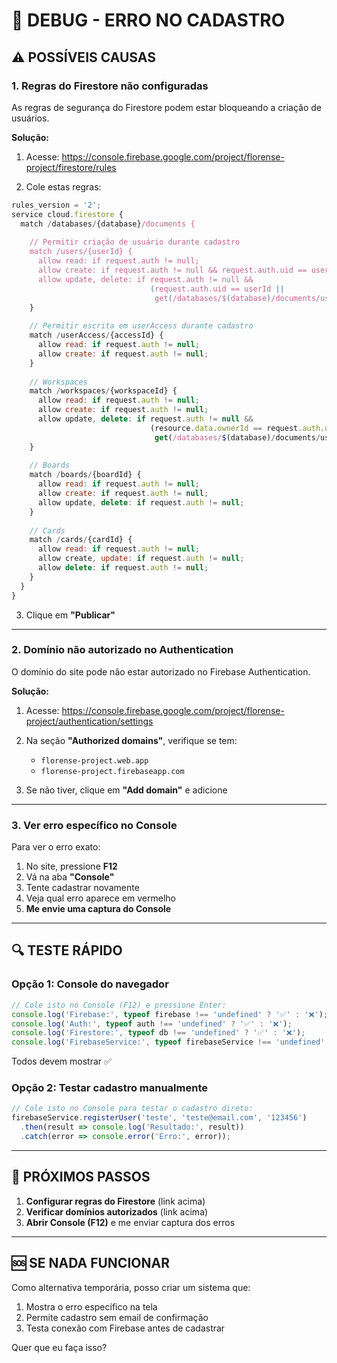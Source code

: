 # 🔧 DEBUG - ERRO NO CADASTRO

## ⚠️ POSSÍVEIS CAUSAS

### 1. **Regras do Firestore não configuradas**

As regras de segurança do Firestore podem estar bloqueando a criação de usuários.

**Solução:**

1. Acesse: https://console.firebase.google.com/project/florense-project/firestore/rules

2. Cole estas regras:

```javascript
rules_version = '2';
service cloud.firestore {
  match /databases/{database}/documents {
    
    // Permitir criação de usuário durante cadastro
    match /users/{userId} {
      allow read: if request.auth != null;
      allow create: if request.auth != null && request.auth.uid == userId;
      allow update, delete: if request.auth != null && 
                               (request.auth.uid == userId || 
                                get(/databases/$(database)/documents/users/$(request.auth.uid)).data.isAdmin == true);
    }
    
    // Permitir escrita em userAccess durante cadastro
    match /userAccess/{accessId} {
      allow read: if request.auth != null;
      allow create: if request.auth != null;
    }
    
    // Workspaces
    match /workspaces/{workspaceId} {
      allow read: if request.auth != null;
      allow create: if request.auth != null;
      allow update, delete: if request.auth != null && 
                               (resource.data.ownerId == request.auth.uid || 
                                get(/databases/$(database)/documents/users/$(request.auth.uid)).data.isAdmin == true);
    }
    
    // Boards
    match /boards/{boardId} {
      allow read: if request.auth != null;
      allow create: if request.auth != null;
      allow update, delete: if request.auth != null;
    }
    
    // Cards
    match /cards/{cardId} {
      allow read: if request.auth != null;
      allow create, update: if request.auth != null;
      allow delete: if request.auth != null;
    }
  }
}
```

3. Clique em **"Publicar"**

---

### 2. **Domínio não autorizado no Authentication**

O domínio do site pode não estar autorizado no Firebase Authentication.

**Solução:**

1. Acesse: https://console.firebase.google.com/project/florense-project/authentication/settings

2. Na seção **"Authorized domains"**, verifique se tem:
   - `florense-project.web.app`
   - `florense-project.firebaseapp.com`

3. Se não tiver, clique em **"Add domain"** e adicione

---

### 3. **Ver erro específico no Console**

Para ver o erro exato:

1. No site, pressione **F12**
2. Vá na aba **"Console"**
3. Tente cadastrar novamente
4. Veja qual erro aparece em vermelho
5. **Me envie uma captura do Console**

---

## 🔍 TESTE RÁPIDO

### Opção 1: Console do navegador

```javascript
// Cole isto no Console (F12) e pressione Enter:
console.log('Firebase:', typeof firebase !== 'undefined' ? '✅' : '❌');
console.log('Auth:', typeof auth !== 'undefined' ? '✅' : '❌');
console.log('Firestore:', typeof db !== 'undefined' ? '✅' : '❌');
console.log('FirebaseService:', typeof firebaseService !== 'undefined' ? '✅' : '❌');
```

Todos devem mostrar ✅

### Opção 2: Testar cadastro manualmente

```javascript
// Cole isto no Console para testar o cadastro direto:
firebaseService.registerUser('teste', 'teste@email.com', '123456')
  .then(result => console.log('Resultado:', result))
  .catch(error => console.error('Erro:', error));
```

---

## 📝 PRÓXIMOS PASSOS

1. **Configurar regras do Firestore** (link acima)
2. **Verificar domínios autorizados** (link acima)
3. **Abrir Console (F12)** e me enviar captura dos erros

---

## 🆘 SE NADA FUNCIONAR

Como alternativa temporária, posso criar um sistema que:
1. Mostra o erro específico na tela
2. Permite cadastro sem email de confirmação
3. Testa conexão com Firebase antes de cadastrar

Quer que eu faça isso?
